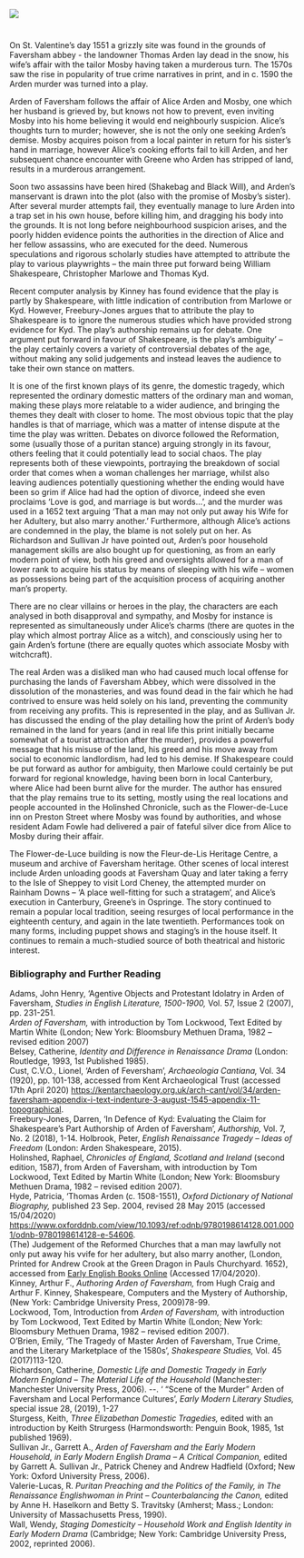 <a href="https://juncture-digital.org"><img src="https://juncture-digital.org/images/ve-button.png"></a>
<param ve-config title="Arden of Faversham (Author unknown)" author="Marnie Stanley" layout="vtl" banner="/images/banners/16c.jpg"> 

<param ve-entity eid="Q1000115" aliases="Faversham"> 

#

On St. Valentine’s day 1551 a grizzly site was found in the grounds of Faversham abbey - the landowner Thomas Arden lay dead in the snow, his wife’s affair with the tailor Mosby having taken a murderous turn. The 1570s saw the rise in popularity of true crime narratives in print, and in c. 1590 the Arden murder was turned into a play. 
<param ve-image url="https://upload.wikimedia.org/wikipedia/commons/3/36/Ruins_Of_Faversham_Abbey%2C_Stukeley%2C_1722.jpg" label="Ruins of Faversham Abbey" attribution="British Library: William Stukeley, Public domain, via Wikimedia Commons" license="CC BY 2.0">

Arden of Faversham follows the affair of Alice Arden and Mosby, one which her husband is grieved by, but knows not how to prevent, even inviting Mosby into his home believing it would end neighbourly suspicion. Alice’s thoughts turn to murder; however, she is not the only one seeking Arden’s demise. Mosby acquires poison from a local painter in return for his sister’s hand in marriage, however Alice’s cooking efforts fail to kill Arden, and her subsequent chance encounter with Greene who Arden has stripped of land, results in a murderous arrangement. 
<param ve-image url="https://stor.artstor.org/stor/7274fc11-fb2d-4028-971f-cbf2608d5e74" label="The house where Thomas Arden lived and was killed in 1551" attribution="Martin Crowther">

Soon two assassins have been hired (Shakebag and Black Will), and Arden’s manservant is drawn into the plot (also with the promise of Mosby’s sister). After several murder attempts fail, they eventually manage to lure Arden into a trap set in his own house, before killing him, and dragging his body into the grounds. It is not long before neighbourhood suspicion arises, and the poorly hidden evidence points the authorities in the direction of Alice and her fellow assassins, who are executed for the deed. Numerous speculations and rigorous scholarly studies have attempted to attribute the play to various playwrights – the main three put forward being William Shakespeare, Christopher Marlowe and Thomas Kyd. 
<param ve-image url="https://stor.artstor.org/stor/14dbc8fa-db1d-4416-92cf-4ed0f0711ae3" label="Arden Plaque">

Recent computer analysis by Kinney has found evidence that the play is partly by Shakespeare, with little indication of contribution from Marlowe or Kyd. However, Freebury-Jones argues that to attribute the play to Shakespeare is to ignore the numerous studies which have provided strong evidence for Kyd. The play’s authorship remains up for debate. One argument put forward in favour of Shakespeare, is the play’s ambiguity’ – the play certainly covers a variety of controversial debates of the age, without making any solid judgements and instead leaves the audience to take their own stance on matters. 
<param ve-image url="https://upload.wikimedia.org/wikipedia/commons/3/36/Shakespeare_Droeshout_1623.jpg" label="Shakespeare, 1623" attribution="Martin Droeshout, Public domain, via Wikimedia Commons">

It is one of the first known plays of its genre, the domestic tragedy, which represented the ordinary domestic matters of the ordinary man and woman, making these plays more relatable to a wider audience, and bringing the themes they dealt with closer to home. The most obvious topic that the play handles is that of marriage, which was a matter of intense dispute at the time the play was written. Debates on divorce followed the Reformation, some (usually those of a puritan stance) arguing strongly in its favour, others feeling that it could potentially lead to social chaos. The play represents both of these viewpoints, portraying the breakdown of social order that comes when a woman challenges her marriage, whilst also leaving audiences potentially questioning whether the ending would have been so grim if Alice had had the option of divorce, indeed she even proclaims ‘Love is god, and marriage is but words…’, and the murder was used in a 1652 text arguing ‘That a man may not only put away his Wife for her Adultery, but also marry another.’ Furthermore, although Alice’s actions are condemned in the play, the blame is not solely put on her. As Richardson and Sullivan Jr have pointed out, Arden’s poor household management skills are also bought up for questioning, as from an early modern point of view, both his greed and oversights allowed for a man of lower rank to acquire his status by means of sleeping with his wife – women as possessions being part of the acquisition process of acquiring another man’s property. 
<param ve-image url="https://upload.wikimedia.org/wikipedia/commons/8/8d/Arden_of_Faversham_first_quarto_title_page.jpg" label="Arden of Faversham first quarto page" attribution="Edward White, Public domain, via Wikimedia Commons">

There are no clear villains or heroes in the play, the characters are each analysed in both disapproval and sympathy, and Mosby for instance is represented as simultaneously under Alice’s charms (there are quotes in the play which almost portray Alice as a witch), and consciously using her to gain Arden’s fortune (there are equally quotes which associate Mosby with witchcraft). 
<param ve-image url="https://upload.wikimedia.org/wikipedia/commons/3/38/Arden%27s_House%2C_Faversham.JPG" label="Arden's House" attribution="Poliphilo, CC0, via Wikimedia Commons">

The real Arden was a disliked man who had caused much local offense for purchasing the lands of Faversham Abbey, which were dissolved in the dissolution of the monasteries, and was found dead in the fair which he had contrived to ensure was held solely on his land, preventing the community from receiving any profits. This is represented in the play, and as Sullivan Jr. has discussed the ending of the play detailing how the print of Arden’s body remained in the land for years (and in real life this print initially became somewhat of a tourist attraction after the murder), provides a powerful message that his misuse of the land, his greed and his move away from social to economic landlordism, had led to his demise. If Shakespeare could be put forward as author for ambiguity, then Marlowe could certainly be put forward for regional knowledge, having been born in local Canterbury, where Alice had been burnt alive for the murder. The author has ensured that the play remains true to its setting, mostly using the real locations and people accounted in the Holinshed Chronicle, such as the Flower-de-Luce inn on Preston Street where Mosby was found by authorities, and whose resident Adam Fowle had delivered a pair of fateful silver dice from Alice to Mosby during their affair. 
<param ve-image url="https://upload.wikimedia.org/wikipedia/commons/3/36/Ruins_Of_Faversham_Abbey%2C_Stukeley%2C_1722.jpg" label="Ruins of Faversham Abbey" attribution="William Stukeley, Public domain, via Wikimedia Commons">

The Flower-de-Luce building is now the Fleur-de-Lis Heritage Centre, a museum and archive of Faversham heritage. Other scenes of local interest include Arden unloading goods at Faversham Quay and later taking a ferry to the Isle of Sheppey to visit Lord Cheney, the attempted murder on Rainham Downs – ‘A place well-fitting for such a stratagem’, and Alice’s execution in Canterbury, Greene’s in Ospringe. The story continued to remain a popular local tradition, seeing resurges of local performance in the eighteenth century, and again in the late twentieth. Performances took on many forms, including puppet shows and staging’s in the house itself. It continues to remain a much-studied source of both theatrical and historic interest. 
<param ve-image url="https://upload.wikimedia.org/wikipedia/commons/9/9b/Faversham_Quay1.jpg" label="Faversham Quay" attribution="Dr Astrid Stilma, via Wikimedia Commons" license="CC BY-SA 4.0">

### Bibliography and Further Reading

Adams, John Henry, ‘Agentive Objects and Protestant Idolatry in Arden of Faversham, _Studies in English Literature, 1500-1900,_ Vol. 57, Issue 2 (2007), pp. 231-251.   
_Arden of Faversham,_ with introduction by Tom Lockwood, Text Edited by Martin White (London; New York: Bloomsbury Methuen Drama, 1982 – revised edition 2007)   
Belsey, Catherine, _Identity and Difference in Renaissance Drama_ (London: Routledge, 1993, 1st Published 1985).   
Cust, C.V.O., Lionel, ‘Arden of Feversham’, _Archaeologia Cantiana,_ Vol. 34 (1920), pp. 101-138, accessed from Kent Archaeological Trust (accessed 17th April 2020) https://kentarchaeology.org.uk/arch-cant/vol/34/arden-faversham-appendix-i-text-indenture-3-august-1545-appendix-11-topographical.   
Freebury-Jones, Darren, ‘In Defence of Kyd: Evaluating the Claim for Shakespeare’s Part Authorship of Arden of Faversham’, _Authorship,_ Vol. 7, No. 2 (2018), 1-14.
Holbrook, Peter, _English Renaissance Tragedy – Ideas of Freedom_ (London: Arden Shakespeare, 2015).   
Holinshed, Raphael, _Chronicles of England, Scotland and Ireland_ (second edition, 1587), from Arden of Faversham, with introduction by Tom Lockwood, Text Edited by Martin White (London; New York: Bloomsbury Methuen Drama, 1982 – revised edition 2007).   
Hyde, Patricia, ‘Thomas Arden (c. 1508-1551), _Oxford Dictionary of National Biography,_ published 23 Sep. 2004, revised 28 May 2015 (accessed 15/04/2020) https://www.oxforddnb.com/view/10.1093/ref:odnb/9780198614128.001.0001/odnb-9780198614128-e-54606.   
(The) Judgement of the Reformed Churches that a man may lawfully not only put away his vvife for her adultery, but also marry another, (London, Printed for Andrew Crook at the Green Dragon in Pauls Churchyard. 1652), accessed from [Early English Books Online](http://eebo.chadwyck.com/search/full_rec?SOURCE=pgthumbs.cfg&ACTION=ByID&ID=99829123&FILE=../session/1587454849_25609&SEARCHSCREEN=CITATIONS&SEARCHCONFIG=var_spell.cfg&DISPLAY=AUTHOR) (Accessed 17/04/2020).   
Kinney, Arthur F., _Authoring Arden of Faversham,_ from Hugh Craig and Arthur F. Kinney, Shakespeare, Computers and the Mystery of Authorship, (New York: Cambridge University Press, 2009)78-99.   
Lockwood, Tom, Introduction from _Arden of Faversham,_ with introduction by Tom Lockwood, Text Edited by Martin White (London; New York: Bloomsbury Methuen Drama, 1982 – revised edition 2007).   
O’Brien, Emily, ‘The Tragedy of Master Arden of Faversham, True Crime, and the Literary Marketplace of the 1580s’, _Shakespeare Studies,_ Vol. 45 (2017)113-120.   
Richardson, Catherine, _Domestic Life and Domestic Tragedy in Early Modern England – The Material Life of the Household_ (Manchester: Manchester University Press, 2006).
--. ‘ “Scene of the Murder” Arden of Faversham and Local Performance Cultures’, _Early Modern Literary Studies,_ special issue 28, (2019), 1-27   
Sturgess, Keith, _Three Elizabethan Domestic Tragedies,_ edited with an introduction by Keith Strurgess (Harmondsworth: Penguin Book, 1985, 1st published 1969).   
Sullivan Jr., Garrett A., _Arden of Faversham and the Early Modern Household, in Early Modern English Drama – A Critical Companion,_ edited by Garrett A. Sullivan Jr., Patrick Cheney and Andrew Hadfield (Oxford; New York: Oxford University Press, 2006).   
Valerie-Lucas, R. _Puritan Preaching and the Politics of the Family, in The Renaissance Englishwoman in Print – Counterbalancing the Canon,_ edited by Anne H. Haselkorn and Betty S. Travitsky (Amherst; Mass.; London: University of Massachusetts Press, 1990).   
Wall, Wendy, _Staging Domesticity – Household Work and English Identity in Early Modern Drama_ (Cambridge; New York: Cambridge University Press, 2002, reprinted 2006).


